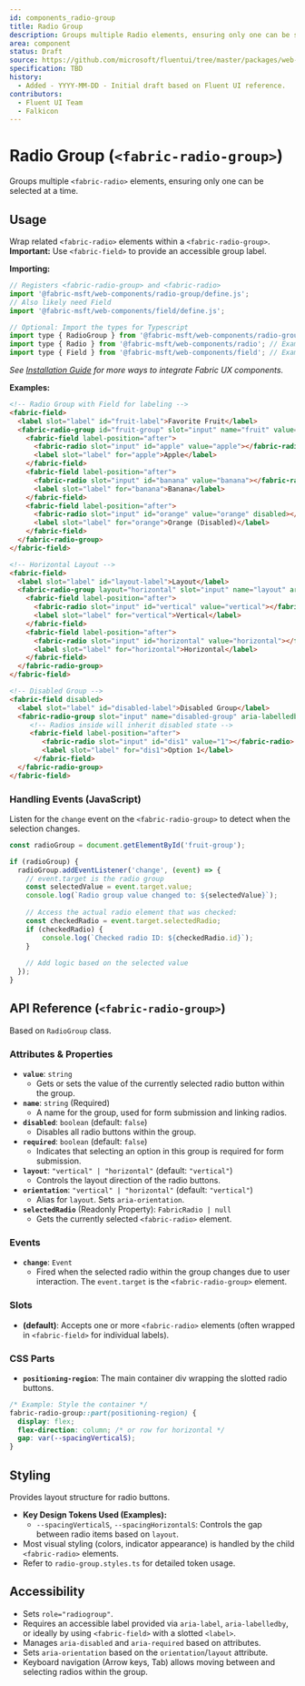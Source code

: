 ```yaml
---
id: components_radio-group
title: Radio Group
description: Groups multiple Radio elements, ensuring only one can be selected.
area: component
status: Draft
source: https://github.com/microsoft/fluentui/tree/master/packages/web-components/src/radio-group
specification: TBD
history:
  - Added - YYYY-MM-DD - Initial draft based on Fluent UI reference.
contributors:
  - Fluent UI Team
  - Falkicon
---
```


# Radio Group (`<fabric-radio-group>`)

Groups multiple `<fabric-radio>` elements, ensuring only one can be selected at a time.

## Usage

Wrap related `<fabric-radio>` elements within a `<fabric-radio-group>`.
**Important:** Use `<fabric-field>` to provide an accessible group label.

**Importing:**

```javascript
// Registers <fabric-radio-group> and <fabric-radio>
import '@fabric-msft/web-components/radio-group/define.js';
// Also likely need Field
import '@fabric-msft/web-components/field/define.js';

// Optional: Import the types for Typescript
import type { RadioGroup } from '@fabric-msft/web-components/radio-group';
import type { Radio } from '@fabric-msft/web-components/radio'; // Example
import type { Field } from '@fabric-msft/web-components/field'; // Example
```

*See [Installation Guide](../../guides/installation.md) for more ways to integrate Fabric UX components.*

**Examples:**

```html
<!-- Radio Group with Field for labeling -->
<fabric-field>
  <label slot="label" id="fruit-label">Favorite Fruit</label>
  <fabric-radio-group id="fruit-group" slot="input" name="fruit" value="banana" aria-labelledby="fruit-label">
    <fabric-field label-position="after">
      <fabric-radio slot="input" id="apple" value="apple"></fabric-radio>
      <label slot="label" for="apple">Apple</label>
    </fabric-field>
    <fabric-field label-position="after">
      <fabric-radio slot="input" id="banana" value="banana"></fabric-radio>
      <label slot="label" for="banana">Banana</label>
    </fabric-field>
    <fabric-field label-position="after">
      <fabric-radio slot="input" id="orange" value="orange" disabled></fabric-radio>
      <label slot="label" for="orange">Orange (Disabled)</label>
    </fabric-field>
  </fabric-radio-group>
</fabric-field>

<!-- Horizontal Layout -->
<fabric-field>
  <label slot="label" id="layout-label">Layout</label>
  <fabric-radio-group layout="horizontal" slot="input" name="layout" aria-labelledby="layout-label">
    <fabric-field label-position="after">
      <fabric-radio slot="input" id="vertical" value="vertical"></fabric-radio>
      <label slot="label" for="vertical">Vertical</label>
    </fabric-field>
    <fabric-field label-position="after">
      <fabric-radio slot="input" id="horizontal" value="horizontal"></fabric-radio>
      <label slot="label" for="horizontal">Horizontal</label>
    </fabric-field>
  </fabric-radio-group>
</fabric-field>

<!-- Disabled Group -->
<fabric-field disabled>
  <label slot="label" id="disabled-label">Disabled Group</label>
  <fabric-radio-group slot="input" name="disabled-group" aria-labelledby="disabled-label">
     <!-- Radios inside will inherit disabled state -->
     <fabric-field label-position="after">
        <fabric-radio slot="input" id="dis1" value="1"></fabric-radio>
        <label slot="label" for="dis1">Option 1</label>
      </fabric-field>
  </fabric-radio-group>
</fabric-field>
```

### Handling Events (JavaScript)

Listen for the `change` event on the `<fabric-radio-group>` to detect when the selection changes.

```javascript
const radioGroup = document.getElementById('fruit-group');

if (radioGroup) {
  radioGroup.addEventListener('change', (event) => {
    // event.target is the radio group
    const selectedValue = event.target.value;
    console.log(`Radio group value changed to: ${selectedValue}`);
    
    // Access the actual radio element that was checked:
    const checkedRadio = event.target.selectedRadio;
    if (checkedRadio) {
        console.log(`Checked radio ID: ${checkedRadio.id}`);
    }
    
    // Add logic based on the selected value
  });
}
```

## API Reference (`<fabric-radio-group>`)

Based on `RadioGroup` class.

### Attributes & Properties

*   **`value`**: `string`
    *   Gets or sets the value of the currently selected radio button within the group.
*   **`name`**: `string` (Required)
    *   A name for the group, used for form submission and linking radios.
*   **`disabled`**: `boolean` (default: `false`)
    *   Disables all radio buttons within the group.
*   **`required`**: `boolean` (default: `false`)
    *   Indicates that selecting an option in this group is required for form submission.
*   **`layout`**: `"vertical" | "horizontal"` (default: `"vertical"`)
    *   Controls the layout direction of the radio buttons.
*   **`orientation`**: `"vertical" | "horizontal"` (default: `"vertical"`)
    *   Alias for `layout`. Sets `aria-orientation`.
*   **`selectedRadio`** (Readonly Property): `FabricRadio | null`
    *   Gets the currently selected `<fabric-radio>` element.

### Events

*   **`change`**: `Event`
    *   Fired when the selected radio within the group changes due to user interaction. The `event.target` is the `<fabric-radio-group>` element.

### Slots

*   **(default)**: Accepts one or more `<fabric-radio>` elements (often wrapped in `<fabric-field>` for individual labels).

### CSS Parts

*   **`positioning-region`**: The main container div wrapping the slotted radio buttons.

```css
/* Example: Style the container */
fabric-radio-group::part(positioning-region) {
  display: flex;
  flex-direction: column; /* or row for horizontal */
  gap: var(--spacingVerticalS);
}
```

## Styling

Provides layout structure for radio buttons.

*   **Key Design Tokens Used (Examples):**
    *   `--spacingVerticalS`, `--spacingHorizontalS`: Controls the gap between radio items based on `layout`.
*   Most visual styling (colors, indicator appearance) is handled by the child `<fabric-radio>` elements.
*   Refer to `radio-group.styles.ts` for detailed token usage.

## Accessibility

*   Sets `role="radiogroup"`.
*   Requires an accessible label provided via `aria-label`, `aria-labelledby`, or ideally by using `<fabric-field>` with a slotted `<label>`.
*   Manages `aria-disabled` and `aria-required` based on attributes.
*   Sets `aria-orientation` based on the `orientation`/`layout` attribute.
*   Keyboard navigation (Arrow keys, Tab) allows moving between and selecting radios within the group. 